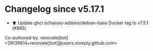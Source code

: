 # Changelog since v5.17.1
- ⬆️ Update ghcr.io/hassio-addons/debian-base Docker tag to v7.5.1 (#885)

Co-authored-by: renovate[bot] <29139614+renovate[bot]@users.noreply.github.com> 
